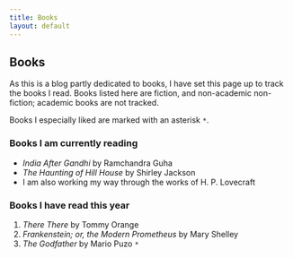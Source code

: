 ```yaml
---
title: Books
layout: default
---
```


## Books

As this is a blog partly dedicated to books, I have set this page up to track
the books I read. Books listed here are fiction, and non-academic non-fiction;
academic books are not tracked.

Books I especially liked are marked with an asterisk  `*`.

### Books I am currently reading
* _India After Gandhi_ by Ramchandra Guha
* _The Haunting of Hill House_ by Shirley Jackson
* I am also working my way through the works of H. P. Lovecraft

### Books I have read this year
1. _There There_ by Tommy Orange
2. _Frankenstein; or, the Modern Prometheus_ by Mary Shelley
3. _The Godfather_ by Mario Puzo `*`
